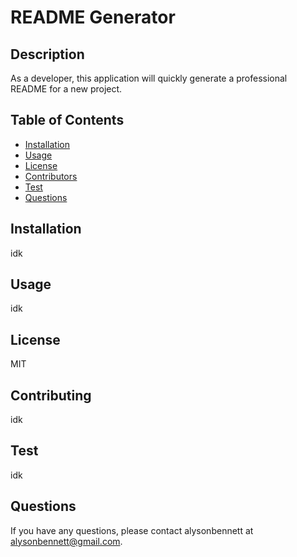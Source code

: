 
  # README Generator

  ## Description

  As a developer, this application will quickly generate a professional README for a new project. 

  ## Table of Contents

  * [Installation](#Installation)
  * [Usage](#Usage)
  * [License](#License)
  * [Contributors](#Contributors)
  * [Test](#Test)
  * [Questions](#Questions)

  ## Installation

  idk

  ## Usage

  idk

  ## License

  MIT

  ## Contributing

  idk

  ## Test

  idk

  ## Questions

  If you have any questions, please contact alysonbennett at alysonbennett@gmail.com.

